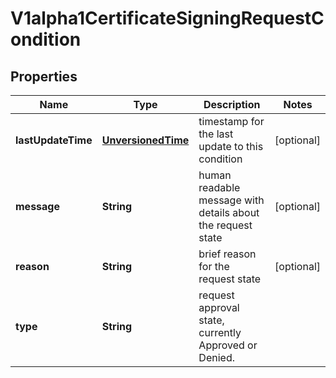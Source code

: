 
# V1alpha1CertificateSigningRequestCondition

## Properties
Name | Type | Description | Notes
------------ | ------------- | ------------- | -------------
**lastUpdateTime** | [**UnversionedTime**](UnversionedTime.md) | timestamp for the last update to this condition |  [optional]
**message** | **String** | human readable message with details about the request state |  [optional]
**reason** | **String** | brief reason for the request state |  [optional]
**type** | **String** | request approval state, currently Approved or Denied. | 



